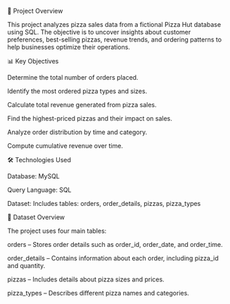 📌 Project Overview

This project analyzes pizza sales data from a fictional Pizza Hut database using SQL. The objective is to uncover insights about customer preferences, best-selling pizzas, revenue trends, and ordering patterns to help businesses optimize their operations.

📊 Key Objectives

Determine the total number of orders placed.

Identify the most ordered pizza types and sizes.

Calculate total revenue generated from pizza sales.

Find the highest-priced pizzas and their impact on sales.

Analyze order distribution by time and category.

Compute cumulative revenue over time.

🛠️ Technologies Used

Database: MySQL

Query Language: SQL

Dataset: Includes tables: orders, order_details, pizzas, pizza_types

📂 Dataset Overview

The project uses four main tables:

orders – Stores order details such as order_id, order_date, and order_time.

order_details – Contains information about each order, including pizza_id and quantity.

pizzas – Includes details about pizza sizes and prices.

pizza_types – Describes different pizza names and categories.
